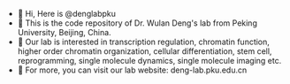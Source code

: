 - 👋 Hi, Here is @denglabpku
- 👀 This is the code repository of Dr. Wulan Deng's lab from Peking University, Beijing, China.
- 🌱 Our lab is interested in transcription regulation, chromatin function, higher order chromatin organization, cellular differentiation, stem cell, reprogramming, single molecule dynamics, single molecule imaging etc.
- 💞️ For more, you can visit our lab website: deng-lab.pku.edu.cn

<!---
denglabpku/denglabpku is a ✨ special ✨ repository because its `README.md` (this file) appears on your GitHub profile.
You can click the Preview link to take a look at your changes.
--->
